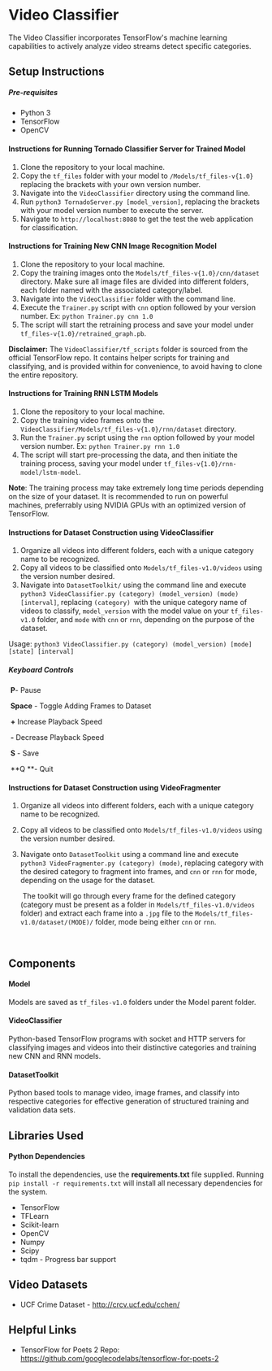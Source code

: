# Video Classifier

The Video Classifier incorporates TensorFlow's machine learning capabilities to actively analyze video streams detect specific categories.


## Setup Instructions

##### Pre-requisites

- Python 3
- TensorFlow 
- OpenCV 


#### Instructions for Running Tornado Classifier Server for Trained Model

1. Clone the repository to your local machine.
2. Copy the `tf_files` folder with your model to `/Models/tf_files-v{1.0}` replacing the brackets with your own version number.
3. Navigate into the `VideoClassifier` directory using the command line.
4. Run `python3 TornadoServer.py [model_version]`, replacing the brackets with your model version number to execute the server. 
5. Navigate to `http://localhost:8080` to get the test the web application for classification.



#### Instructions for Training New CNN Image Recognition Model 
1. Clone the repository to your local machine.
2. Copy the training images onto the `Models/tf_files-v{1.0}/cnn/dataset` directory. Make sure all image files are divided into different folders, each folder named with the associated category/label.
3. Navigate into the `VideoClassifier` folder with the command line.
4. Execute the `Trainer.py` script with `cnn` option followed by your version number. Ex: `python Trainer.py cnn 1.0`
5. The script will start the retraining process and save your model under `tf_files-v{1.0}/retrained_graph.pb`.

**Disclaimer:** The `VideoClassifier/tf_scripts` folder is sourced from the official TensorFlow repo. It contains helper scripts for training and classifying, and is provided within for convenience, to avoid having to clone the entire repository. 

#### Instructions for Training RNN LSTM Models

1. Clone the repository to your local machine.
2. Copy the training video frames onto the `VideoClassifier/Models/tf_files-v{1.0}/rnn/dataset` directory.
3. Run the `Trainer.py` script using the `rnn` option followed by your model version number. Ex: `python Trainer.py rnn 1.0`
4. The script will start pre-processing the data, and then initiate the training process, saving your model under `tf_files-v{1.0}/rnn-model/lstm-model`.

**Note**: The training process may take extremely long time periods depending on the size of your dataset. It is recommended to run on powerful machines, preferrably using NVIDIA GPUs with an optimized version of TensorFlow.



#### Instructions for Dataset Construction using VideoClassifier

1. Organize all videos into different folders, each with a unique category name to be recognized.
2. Copy all videos to be classified onto `Models/tf_files-v1.0/videos` using the version number desired.
3. Navigate into `DatasetToolkit/` using the command line and execute `python3 VideoClassifier.py (category) (model_version) (mode) [interval]`, replacing `(category) `with the unique category name of videos to classify, `model_version` with the model value on your `tf_files-v1.0` folder, and `mode` with `cnn` or `rnn`, depending on the purpose of the dataset.

Usage: `python3 VideoClassifier.py (category) (model_version) [mode][state] [interval]`

##### Keyboard Controls

​	**P**- Pause

​	**Space** - Toggle Adding Frames to Dataset

​	**+**  Increase Playback Speed

​	**-**  Decrease Playback Speed

​	**S** - Save

​	**Q **- Quit





#### Instructions for Dataset Construction using VideoFragmenter

1. Organize all videos into different folders, each with a unique category name to be recognized.

2. Copy all videos to be classified onto `Models/tf_files-v1.0/videos` using the version number desired.

3. Navigate onto `DatasetToolkit` using a command line and execute `python3 VideoFragmenter.py (category) (mode)`, replacing category with the desired category to fragment into frames, and `cnn` or `rnn` for mode, depending on the usage for the dataset.

   ​
   The toolkit will go through every frame for the defined category (category must be present as a folder in `Models/tf_files-v1.0/videos` folder) and extract each frame into a `.jpg` file to the `Models/tf_files-v1.0/dataset/(MODE)/` folder, mode being either `cnn` or `rnn`.

   ​

## Components

#### Model

Models are saved as `tf_files-v1.0` folders under the Model parent folder.

#### VideoClassifier

Python-based TensorFlow programs with socket and HTTP servers for classifying images and videos into their distinctive categories and training new CNN and RNN models.

#### DatasetToolkit

Python based tools to manage video, image frames, and classify into respective categories for effective generation of structured training and validation data sets. 



## Libraries Used

#### Python Dependencies

To install the dependencies, use the **requirements.txt** file supplied. Running `pip install -r requirements.txt` will install all necessary dependencies for the system.

- TensorFlow
- TFLearn
- Scikit-learn
- OpenCV
- Numpy
- Scipy
- tqdm - Progress bar support



## Video Datasets

- UCF Crime Dataset - http://crcv.ucf.edu/cchen/



## Helpful Links

- TensorFlow for Poets 2 Repo: https://github.com/googlecodelabs/tensorflow-for-poets-2